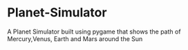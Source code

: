 # Planet-Simulator 
A Planet Simulator built using pygame that shows the path of Mercury,Venus, Earth and Mars around the Sun
